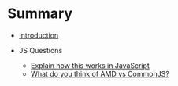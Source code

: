 # Summary

* [Introduction](README.md)


* JS Questions
  * [Explain how this works in JavaScript](js/this.md)
  * [What do you think of AMD vs CommonJS?](js/AMDvsCOmmonJS.md)
